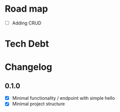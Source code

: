 # Road map

- [ ] Adding CRUD

# Tech Debt

# Changelog

## 0.1.0

- [x] Minimal functionality / endpoint with simple hello
- [x] Minimal project structure
